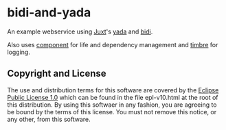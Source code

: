 # bidi-and-yada

An example webservice using [Juxt](https://juxt.pro/)'s [yada](https://github.com/juxt/yada) and [bidi](https://github.com/juxt/bidi).

Also uses [component](https://github.com/stuartsierra/component) for life and dependency management and [timbre](https://github.com/ptaoussanis/timbre) for logging.

## Copyright and License

The use and distribution terms for this software are covered by the
[Eclipse Public License 1.0] which can be found in the file
epl-v10.html at the root of this distribution. By using this softwaer
in any fashion, you are agreeing to be bound by the terms of this
license. You must not remove this notice, or any other, from this
software.

[Eclipse Public License 1.0]: http://opensource.org/licenses/eclipse-1.0.php
